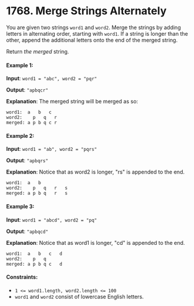 ﻿# 1768. Merge Strings Alternately

You are given two strings `word1` and `word2`. Merge the strings by adding letters in alternating order, starting with `word1`. If a string is longer than the other, append the additional letters onto the end of the merged string.

Return _the merged_ string.



#### Example 1:
**Input**: `word1 = "abc", word2 = "pqr"`

**Output**: `"apbqcr"`

**Explanation**: The merged string will be merged as so:
```
word1:  a   b   c
word2:    p   q   r
merged: a p b q c r
```

#### Example 2:
**Input**: `word1 = "ab", word2 = "pqrs"`

**Output**: `"apbqrs"`

**Explanation**: Notice that as word2 is longer, "rs" is appended to the end.
```
word1:  a   b
word2:    p   q   r   s
merged: a p b q   r   s
```

#### Example 3:
**Input**: `word1 = "abcd", word2 = "pq"`

**Output**: `"apbqcd"`

**Explanation**: Notice that as word1 is longer, "cd" is appended to the end.

```
word1:  a   b   c   d
word2:    p   q
merged: a p b q c   d
```


#### Constraints:

- `1 <= word1.length, word2.length <= 100`
- `word1` and `word2` consist of lowercase English letters.